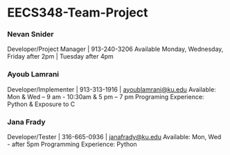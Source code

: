 # EECS348-Team-Project

### **Nevan Snider**
Developer/Project Manager | 913-240-3206
Available Monday, Wednesday, Friday after 2pm | Tuesday after 4pm

### **Ayoub Lamrani**
Developer/Implementer | 913-313-1916 | ayoublamrani@ku.edu
Available: Mon & Wed – 9 am - 10:30am & 5 pm – 7 pm
Programing Experience: Python & Exposure to C

### **Jana Frady**
Developer/Tester | 316-665-0936 | janafrady@ku.edu
Available: Mon, Wed - after 5pm
Programming Experience: Python
